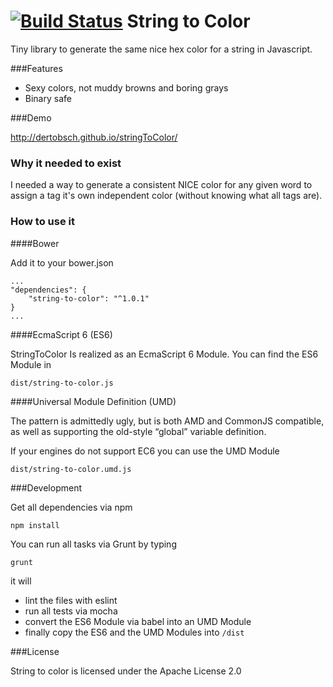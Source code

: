 [![Build Status](https://travis-ci.org/derTobsch/stringToColor.svg?branch=master)](https://travis-ci.org/derTobsch/stringToColor)
String to Color
===============

Tiny library to generate the same nice hex color for a string in Javascript. 


###Features 

- Sexy colors, not muddy browns and boring grays
- Binary safe


###Demo 

http://dertobsch.github.io/stringToColor/


### Why it needed to exist 

I needed a way to generate a consistent NICE color for any given word 
to assign a tag it's own independent color  (without knowing what all tags are).


### How to use it

####Bower

Add it to your bower.json

    ...
    "dependencies": {
        "string-to-color": "^1.0.1"
    }
    ...


####EcmaScript 6 (ES6)

StringToColor Is realized as an EcmaScript 6 Module.
You can find the ES6 Module in

    dist/string-to-color.js

####Universal Module Definition (UMD)

The pattern is admittedly ugly, but is both AMD and CommonJS compatible,
as well as supporting the old-style “global” variable definition.

If your engines do not support EC6 you can use the UMD Module

    dist/string-to-color.umd.js


###Development 

Get all dependencies via npm

    npm install

You can run all tasks via Grunt by typing

    grunt

it will

* lint the files with eslint
* run all tests via mocha
* convert the ES6 Module via babel into an UMD Module
* finally copy the ES6 and the UMD Modules into <code>/dist</code>


###License
 
String to color is licensed under the Apache License 2.0
